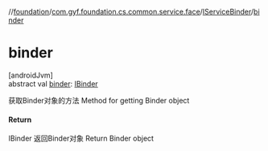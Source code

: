 //[foundation](../../../index.md)/[com.gyf.foundation.cs.common.service.face](../index.md)/[IServiceBinder](index.md)/[binder](binder.md)

# binder

[androidJvm]\
abstract val [binder](binder.md): [IBinder](https://developer.android.com/reference/kotlin/android/os/IBinder.html)

获取Binder对象的方法 Method for getting Binder object

#### Return

IBinder 返回Binder对象     Return Binder object